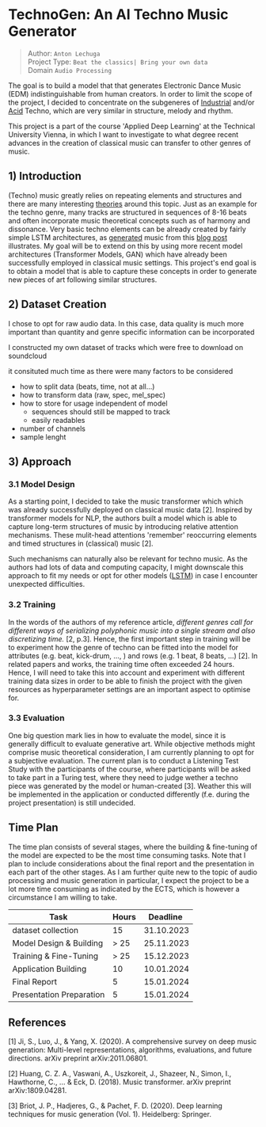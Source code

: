 # TechnoGen: An AI Techno Music Generator

> Author: `Anton Lechuga` <br>
> Project Type: `Beat the classics| Bring your own data` <br>
> Domain `Audio Processing`

The goal is to build a model that that generates Electronic Dance Music (EDM) indistinguishable from human creators.
In order to limit the scope of the project, I decided to concentrate on the subgeneres of
[Industrial](https://en.wikipedia.org/wiki/Industrial_techno) and/or [Acid](https://en.wikipedia.org/wiki/Acid_techno)
Techno, which are very similar in structure, melody and rhythm.

This project is a part of the course 'Applied Deep Learning' at the Technical University Vienna,
in which I want to investigate to what degree recent advances in the creation of classical music can
transfer to other genres of music.

## 1) Introduction

(Techno) music greatly relies on repeating elements and structures and there are many
interesting [theories](https://www.youtube.com/watch?v=JcjT7zgs6cs) around this topic.
Just as an example for the techno genre, many tracks are structured in sequences of 8-16 beats
and often incorporate music theoretical concepts such as of harmony and dissonance.
Very basic techno elements can be already created by fairly simple LSTM architectures,
as [generated](http://www.youtube.com/watch?v=YOUTUBE_VIDEO_ID_HERE) music from this
[blog post](https://medium.com/@leesurkis/how-to-generate-techno-music-using-deep-learning-17c06910e1b3)
illustrates. My goal will be to extend on this by using more recent model architectures
(Transformer Models, GAN) which have already been successfully employed in classical music settings.
This project's end goal is to obtain a model that is able to capture these concepts in order to
generate new pieces of art following similar structures.

## 2) Dataset Creation

I chose to opt for raw audio data.
In this case, data quality is much more important than quantity and genre specific information can be incorporated

I constructed my own dataset of tracks which were free to download on soundcloud

it consituted much time as there were many factors to be considered

- how to split data (beats, time, not at all...)
- how to transform data (raw, spec, mel_spec)
- how to store for usage independent of model
  - sequences should still be mapped to track
  - easily readables
- number of channels
- sample lenght

## 3) Approach

### 3.1 Model Design

As a starting point, I decided to take the music transformer which which was already successfully deployed on classical music data [2].
Inspired by transformer models for NLP, the authors built a model which is able to
capture long-term structures of music by introducing relative attention mechanisms. These mulit-head attentions
'remember' reoccurring elements and timed structures in (classical) music [2].

Such mechanisms can naturally also be relevant for techno music. As the authors had lots of data and computing
capacity, I might downscale this approach to fit my needs or opt for other models ([LSTM](https://github.com/Skuldur/Classical-Piano-Composer)) in case
I encounter unexpected difficulties.

### 3.2 Training

In the words of the authors of my reference article, *different genres call for different ways of
serializing polyphonic music into a single stream and also discretizing time.* [2, p.3].
Hence, the first important step in training will be to experiment how the genre of techno
can be fitted into the model for attributes (e.g. beat, kick-drum, ..., ) and rows (e.g. 1 beat, 8 beats, ...) [2].
In related papers and works, the training time often exceeded 24 hours. Hence, I will need
to take this into account and experiment with different training data sizes in order to be
able to finish the project with the given resources as hyperparameter settings are an important aspect to optimise for.

### 3.3 Evaluation

One big question mark lies in how to evaluate the model, since it is generally difficult to
evaluate generative art. While objective methods might comprise music theoretical consideration,
I am currently planning to opt for a subjective evaluation. The current plan is to conduct a
Listening Test Study with the participants of the course, where participants will be asked to
take part in a Turing test, where they need to judge wether a techno piece was generated by the
model or human-created [3]. Weather this will be implemented in the application or conducted differently
(f.e. during the project presentation) is still undecided.

## Time Plan

The time plan consists of several stages, where the building & fine-tuning of the model are expected
to be the most time consuming tasks. Note that I plan to include considerations about the final report
and the presentation in each part of the other stages. As I am further quite new to the topic of audio processing
and music generation in particular, I expect the project to be a lot more time consuming as indicated by the
ECTS, which is however a circumstance I am willing to take.

| Task | Hours | Deadline |
| --- | --- | --- |
| dataset collection | 15 | 31.10.2023 |
| Model Design & Building| > 25  | 25.11.2023 |
| Training & Fine-Tuning| > 25 | 15.12.2023 |
| Application Building| 10 | 10.01.2024 |
| Final Report | 5 | 15.01.2024 |
| Presentation Preparation| 5 | 15.01.2024 |

## References

[1] Ji, S., Luo, J., & Yang, X. (2020).
A comprehensive survey on deep music generation: Multi-level representations, algorithms, evaluations, and future directions. arXiv preprint arXiv:2011.06801.

[2] Huang, C. Z. A., Vaswani, A., Uszkoreit, J., Shazeer, N., Simon, I., Hawthorne, C., ... & Eck, D. (2018).
Music transformer. arXiv preprint arXiv:1809.04281.

[3] Briot, J. P., Hadjeres, G., & Pachet, F. D. (2020). Deep learning techniques for music generation (Vol. 1).
Heidelberg: Springer.
